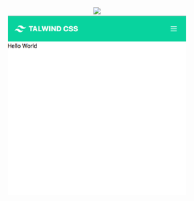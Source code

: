 <view>
<div align="center">
    <img src="./assets/print1.png" width="400px"</img> 
</div>
<div align="center">
    <img src="./assets/print2.png" width="400px"</img> 
</div>
</view>
